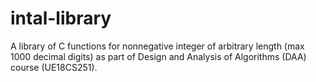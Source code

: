 # intal-library
A library of C functions for nonnegative integer of arbitrary length (max 1000 decimal digits) as part of Design and Analysis of Algorithms (DAA) course (UE18CS251).
